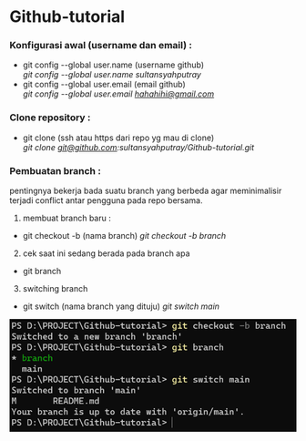 # Github-tutorial

### Konfigurasi awal (username dan email) :
- git config --global user.name (username github) <br>
*git config --global user.name sultansyahputray*
- git config --global user.email (email github) <br>
*git config --global user.email hahahihi@gmail.com*

### Clone repository :
- git clone (ssh atau https dari repo yg mau di clone) <br>
*git clone git@github.com:sultansyahputray/Github-tutorial.git*

### Pembuatan branch :
pentingnya bekerja bada suatu branch yang berbeda agar meminimalisir terjadi conflict antar pengguna pada repo bersama.
1. membuat branch baru :
- git checkout -b (nama branch)
*git checkout -b branch*

2. cek saat ini sedang berada pada branch apa 
- git branch

3. switching branch
- git switch (nama branch yang dituju)
*git switch main*

<img src="img/branch.png" alt="image"/>